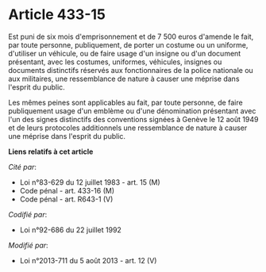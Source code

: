 # Article 433-15

Est puni de six mois d'emprisonnement et de 7 500 euros d'amende le fait, par toute personne, publiquement, de porter un
costume ou un uniforme, d'utiliser un véhicule, ou de faire usage d'un insigne ou d'un document présentant, avec les
costumes, uniformes, véhicules, insignes ou documents distinctifs réservés aux fonctionnaires de la police nationale ou aux
militaires, une ressemblance de nature à causer une méprise dans l'esprit du public.

Les mêmes peines sont applicables au fait, par toute personne, de faire publiquement usage d'un emblème ou d'une dénomination
présentant avec l'un des signes distinctifs des conventions signées à Genève le 12 août 1949 et de leurs protocoles
additionnels une ressemblance de nature à causer une méprise dans l'esprit du public.

**Liens relatifs à cet article**

_Cité par_:

  - Loi n°83-629 du 12 juillet 1983 - art. 15 (M)
  - Code pénal - art. 433-16 (M)
  - Code pénal - art. R643-1 (V)

_Codifié par_:

  - Loi n°92-686 du 22 juillet 1992

_Modifié par_:

  - Loi n°2013-711 du 5 août 2013 - art. 12 (V)
